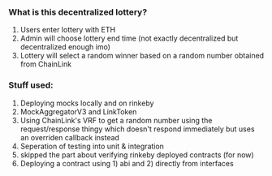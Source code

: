 ### What is this decentralized lottery?

1. Users enter lottery with ETH
2. Admin will choose lottery end time (not exactly decentralized but decentralized enough imo)
3. Lottery will select a random winner based on a random number obtained from ChainLink

### Stuff used:

1. Deploying mocks locally and on rinkeby
2. MockAggregatorV3 and LinkToken
3. Using ChainLink's VRF to get a random number using the request/response thingy which doesn't respond immediately but uses an overriden callback instead
4. Seperation of testing into unit & integration
5. skipped the part about verifying rinkeby deployed contracts (for now)
6. Deploying a contract using 1) abi and 2) directly from interfaces
